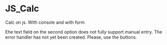 # JS_Calc
Calc on js. With console and with form

Еhe text field on the second option does not fully support manual entry. The error handler has not yet been created.
Please, use the buttons.
